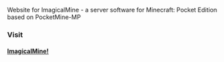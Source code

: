 Website for ImagicalMine - a server software for Minecraft: Pocket Edition based on PocketMine-MP

### Visit

#### <a href = "http://imagicalcorp.github.io">ImagicalMine!</a>
